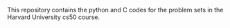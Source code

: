 This repository contains the python and C codes for the problem sets in the Harvard University cs50 course.
